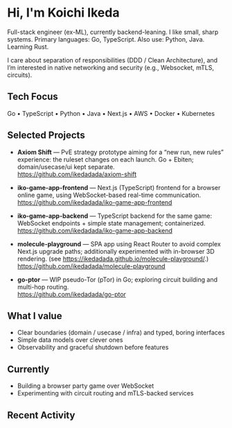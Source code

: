 # Hi, I'm Koichi Ikeda

Full-stack engineer (ex-ML), currently backend-leaning. I like small, sharp systems.
Primary languages: Go, TypeScript. Also use: Python, Java. Learning Rust.

I care about separation of responsibilities (DDD / Clean Architecture),
and I’m interested in native networking and security (e.g., Websocket, mTLS, circuits).

## Tech Focus
Go • TypeScript • Python • Java • Next.js • AWS • Docker • Kubernetes

## Selected Projects
- **Axiom Shift** — PvE strategy prototype aiming for a “new run, new rules” experience:
  the ruleset changes on each launch. Go + Ebiten; domain/usecase/ui kept separate.  
  https://github.com/ikedadada/axiom-shift

- **iko-game-app-frontend** — Next.js (TypeScript) frontend for a browser online game,
  using WebSocket-based real-time communication.  
  https://github.com/ikedadada/iko-game-app-frontend

- **iko-game-app-backend** — TypeScript backend for the same game:
  WebSocket endpoints + simple state management; containerized.  
  https://github.com/ikedadada/iko-game-app-backend

- **molecule-playground** — SPA app using React Router to avoid complex Next.js upgrade paths;
  additionally experimented with in-browser 3D rendering.  (see https://ikedadada.github.io/molecule-playground/.)
  https://github.com/ikedadada/molecule-playground

- **go-ptor** — WIP pseudo-Tor (pTor) in Go; exploring circuit building and multi-hop routing.  
  https://github.com/ikedadada/go-ptor

## What I value
- Clear boundaries (domain / usecase / infra) and typed, boring interfaces
- Simple data models over clever ones
- Observability and graceful shutdown before features

## Currently
- Building a browser party game over WebSocket
- Experimenting with circuit routing and mTLS-backed services

## Recent Activity
<!--START_SECTION:activity-->
<!--END_SECTION:activity-->
